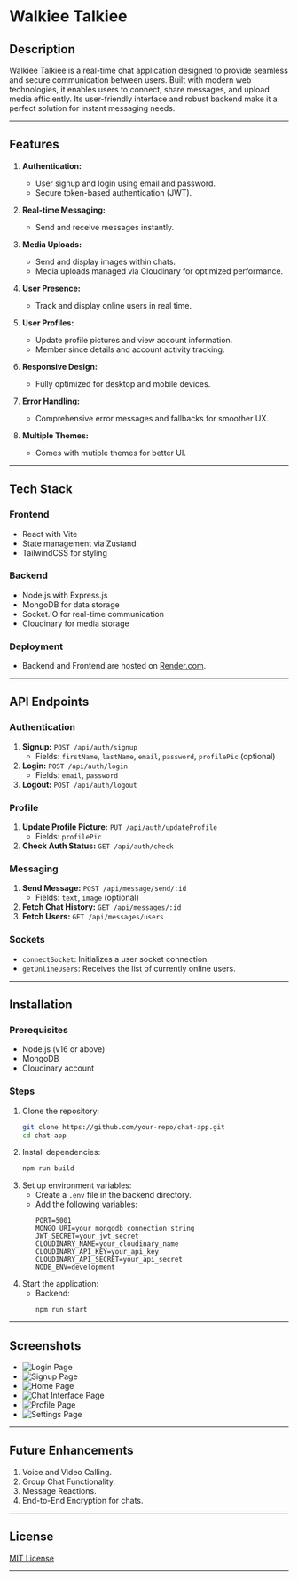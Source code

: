 # Walkiee Talkiee

## Description
Walkiee Talkiee is a real-time chat application designed to provide seamless and secure communication between users. Built with modern web technologies, it enables users to connect, share messages, and upload media efficiently. Its user-friendly interface and robust backend make it a perfect solution for instant messaging needs.

---

## Features
1. **Authentication:**
   - User signup and login using email and password.
   - Secure token-based authentication (JWT).

2. **Real-time Messaging:**
   - Send and receive messages instantly.

3. **Media Uploads:**
   - Send and display images within chats.
   - Media uploads managed via Cloudinary for optimized performance.

4. **User Presence:**
   - Track and display online users in real time.

5. **User Profiles:**
   - Update profile pictures and view account information.
   - Member since details and account activity tracking.

6. **Responsive Design:**
   - Fully optimized for desktop and mobile devices.

7. **Error Handling:**
   - Comprehensive error messages and fallbacks for smoother UX.

8. **Multiple Themes:**
   - Comes with mutiple themes for better UI.

---

## Tech Stack
### Frontend
- React with Vite
- State management via Zustand
- TailwindCSS for styling

### Backend
- Node.js with Express.js
- MongoDB for data storage
- Socket.IO for real-time communication
- Cloudinary for media storage

### Deployment
- Backend and Frontend are hosted on [Render.com](render.com).

---

## API Endpoints
### Authentication
1. **Signup:** `POST /api/auth/signup`
   - Fields: `firstName`, `lastName`, `email`, `password`, `profilePic` (optional)
2. **Login:** `POST /api/auth/login`
   - Fields: `email`, `password`
3. **Logout:** `POST /api/auth/logout`

### Profile
1. **Update Profile Picture:** `PUT /api/auth/updateProfile`
   - Fields: `profilePic`
2. **Check Auth Status:** `GET /api/auth/check`

### Messaging
1. **Send Message:** `POST /api/message/send/:id`
   - Fields: `text`, `image` (optional)
2. **Fetch Chat History:** `GET /api/messages/:id`
3. **Fetch Users:** `GET /api/messages/users`

### Sockets
- `connectSocket`: Initializes a user socket connection.
- `getOnlineUsers`: Receives the list of currently online users.

---

## Installation
### Prerequisites
- Node.js (v16 or above)
- MongoDB
- Cloudinary account

### Steps
1. Clone the repository:
   ```bash
   git clone https://github.com/your-repo/chat-app.git
   cd chat-app
   ```
2. Install dependencies:
   ```bash
   npm run build
   ```
3. Set up environment variables:
   - Create a `.env` file in the backend directory.
   - Add the following variables:
     ```env
     PORT=5001
     MONGO_URI=your_mongodb_connection_string
     JWT_SECRET=your_jwt_secret
     CLOUDINARY_NAME=your_cloudinary_name
     CLOUDINARY_API_KEY=your_api_key
     CLOUDINARY_API_SECRET=your_api_secret
     NODE_ENV=development
     ```
4. Start the application:
   - Backend:
     ```bash
     npm run start
     ```
---

## Screenshots
- ![Login Page](Screenshots/Login_Page.png "Login Page")
- ![Signup Page](Screenshots/Signup_Page.png "Signup Page")
- ![Home Page](Screenshots/Home_Page.png "Home Page")
- ![Chat Interface Page](Screenshots/Chat_Interface.png "Chat Interface Page")
- ![Profile Page](Screenshots/Profile_Page.png "Profile Page")
- ![Settings Page](Screenshots/Settings_Page.png "Settings Page")

---

## Future Enhancements
1. Voice and Video Calling.
2. Group Chat Functionality.
3. Message Reactions.
4. End-to-End Encryption for chats.

---

## License
[MIT License](LICENSE)

---
